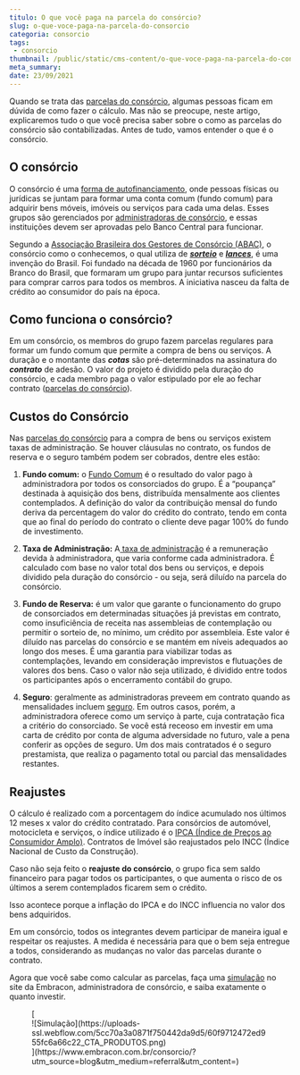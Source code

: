 ```yaml
---
titulo: O que você paga na parcela do consórcio?
slug: o-que-voce-paga-na-parcela-do-consorcio
categoria: consorcio
tags:
 - consorcio
thumbnail: /public/static/cms-content/o-que-voce-paga-na-parcela-do-consorcio.jpg
meta_summary: 
date: 23/09/2021
---
```

Quando se trata das [parcelas do consórcio](https://www.embracon.com.br/blog/antecipar-parcelas-do-consorcio-vale-a-pena), algumas pessoas ficam em dúvida de como fazer o cálculo. Mas não se preocupe, neste artigo, explicaremos tudo o que você precisa saber sobre o como as parcelas do consórcio são contabilizadas. Antes de tudo, vamos entender o que é o consórcio.

O consórcio 
------------

O consórcio é uma [forma de autofinanciamento](https://www.embracon.com.br/blog/o-que-e-autofinanciamento), onde pessoas físicas ou jurídicas se juntam para formar uma conta comum (fundo comum) para adquirir bens móveis, imóveis ou serviços para cada uma delas. Esses grupos são gerenciados por [administradoras de consórcio](https://www.embracon.com.br/blog/como-escolher-uma-administradora-de-consorcio), e essas instituições devem ser aprovadas pelo Banco Central para funcionar.

Segundo a [Associação Brasileira dos Gestores de Consórcio (ABAC)](https://abac.org.br/), o consórcio como o conhecemos, o qual utiliza de [***sorteio***](https://www.embracon.com.br/conhecaoconsorcio/como-sao-realizados-os-sorteios-nas-assembleias) e [***lances***](https://www.embracon.com.br/blog/saiba-como-definir-o-valor-de-lance-para-ser-contemplado-mais-rapido), é uma invenção do Brasil. Foi fundado na década de 1960 por funcionários da Branco do Brasil, que formaram um grupo para juntar recursos suficientes para comprar carros para todos os membros. A iniciativa nasceu da falta de crédito ao consumidor do país na época.

Como funciona o consórcio? 
---------------------------

Em um consórcio, os membros do grupo fazem parcelas regulares para formar um fundo comum que permite a compra de bens ou serviços. A duração e o montante das ***cotas*** são pré-determinados na assinatura do ***contrato*** de adesão. O valor do projeto é dividido pela duração do consórcio, e cada membro paga o valor estipulado por ele ao fechar contrato ([parcelas do consórcio](https://www.embracon.com.br/blog/como-e-feito-o-pagamento-da-parcela-do-consorcio)).

Custos do Consórcio 
--------------------

Nas [parcelas do consórcio](https://www.embracon.com.br/blog/parcelas-do-consorcio-como-sao-calculadas) para a compra de bens ou serviços existem taxas de administração. Se houver cláusulas no contrato, os fundos de reserva e o seguro também podem ser cobrados, dentre eles estão:

1. **Fundo comum:** o [Fundo Comum](https://www.embracon.com.br/blog/o-que-e-o-fundo-comum-no-consorcio) é o resultado do valor pago à administradora por todos os consorciados do grupo. É a “poupança” destinada à aquisição dos bens, distribuída mensalmente aos clientes contemplados. A definição do valor da contribuição mensal do fundo deriva da percentagem do valor do crédito do contrato, tendo em conta que ao final do período do contrato o cliente deve pagar 100% do fundo de investimento.

2. **Taxa de Administração:** A[ taxa de administração](https://www.embracon.com.br/blog/como-funciona-a-taxa-de-administracao-de-um-consorcio) é a remuneração devida à administradora, que varia conforme cada administradora. É calculado com base no valor total dos bens ou serviços, e depois dividido pela duração do consórcio - ou seja, será diluído na parcela do consórcio.

3. **Fundo de Reserva:** é um valor que garante o funcionamento do grupo de consorciados em determinadas situações já previstas em contrato, como insuficiência de receita nas assembleias de contemplação ou permitir o sorteio de, no mínimo, um crédito por assembleia. Este valor é diluído nas parcelas do consórcio e se mantém em níveis adequados ao longo dos meses. É uma garantia para viabilizar todas as contemplações, levando em consideração imprevistos e flutuações de valores dos bens. Caso o valor não seja utilizado, é dividido entre todos os participantes após o encerramento contábil do grupo.

4. **Seguro**: geralmente as administradoras preveem em contrato quando as mensalidades incluem [seguro](https://www.embracon.com.br/blog/seguro-de-consorcio-quando-vale-a-pena). Em outros casos, porém, a administradora oferece como um serviço à parte, cuja contratação fica a critério do consorciado. Se você está receoso em investir em uma carta de crédito por conta de alguma adversidade no futuro, vale a pena conferir as opções de seguro. Um dos mais contratados é o seguro prestamista, que realiza o pagamento total ou parcial das mensalidades restantes.

Reajustes 
----------

O cálculo é realizado com a porcentagem do índice acumulado nos últimos 12 meses x valor do crédito contratado. Para consórcios de automóvel, motocicleta e serviços, o índice utilizado é o [IPCA (Índice de Preços ao Consumidor Amplo)](https://www.embracon.com.br/blog/incc-e-ipca-por-que-eles-sao-tao-importantes-no-consorcio). Contratos de Imóvel são reajustados pelo INCC (Índice Nacional de Custo da Construção).

Caso não seja feito o **reajuste do consórcio**, o grupo fica sem saldo financeiro para pagar todos os participantes, o que aumenta o risco de os últimos a serem contemplados ficarem sem o crédito.

Isso acontece porque a inflação do IPCA e do INCC influencia no valor dos bens adquiridos.

Em um consórcio, todos os integrantes devem participar de maneira igual e respeitar os reajustes. A medida é necessária para que o bem seja entregue a todos, considerando as mudanças no valor das parcelas durante o contrato.

Agora que você sabe como calcular as parcelas, faça uma [simulação](https://www.embracon.com.br/consorcio/?utm_source=blog&utm_medium=referral&utm_content=) no site da Embracon, administradora de consórcio, e saiba exatamente o quanto investir.

<figure class="w-richtext-figure-type-image w-richtext-align-center">[<div>![Simulação](https://uploads-ssl.webflow.com/5cc70a3a0871f750442da9d5/60f9712472ed955fc6a66c22_CTA_PRODUTOS.png)</div>](https://www.embracon.com.br/consorcio/?utm_source=blog&utm_medium=referral&utm_content=)</figure>
